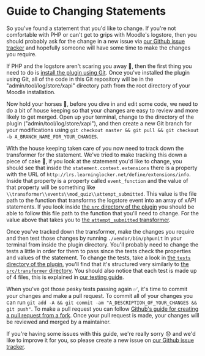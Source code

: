 # Guide to Changing Statements
So you've found a statement that you'd like to change. If you're not comfortable with PHP or can't get to grips with Moodle's logstore, then you should probably ask for the change in a new issue via [our Github issue tracker](https://github.com/xAPI-vle/moodle-logstore_xapi/issues) and hopefully someone will have some time to make the changes you require.

If PHP and the logstore aren't scaring you away 🤘, then the first thing you need to do is [install the plugin using Git](install-with-git.md). Once you've installed the plugin using Git, all of the code in this Git repository will be in the "admin/tool/log/store/xapi" directory path from the root directory of your Moodle installation.

Now hold your horses 🏇, before you dive in and edit some code, we need to do a bit of house keeping so that your changes are easy to review and more likely to get merged. Open up your terminal, change to the directory of the plugin ("admin/tool/log/store/xapi"), and then create a new Git branch for your modifications using `git checkout master && git pull && git checkout -b A_BRANCH_NAME_FOR_YOUR_CHANGES`.

With the house keeping taken care of you now need to track down the transformer for the statement. We've tried to make tracking this down a piece of cake 🍰, if you look at the statement you'd like to change, you should see that inside the `statement.context.extensions` there is a property with the URL of `http://lrs.learninglocker.net/define/extensions/info`. Inside that property is a property called `event_function` and the value of that property will be something like `\\transformer\\events\\mod_quiz\\attempt_submitted`. This value is the file path to the function that transforms the logstore event into an array of xAPI statements. If you look inside [the `src` directory of the plugin](../src) you should be able to follow this file path to the function that you'll need to change. For the value above that takes you to [the `attempt_submitted` transformer](../src/transformer/events/mod_quiz/attempt_submitted.php).

Once you've tracked down the transformer, make the changes you require and then test those changes by running `./vendor/bin/phpunit` in your terminal from inside the plugin directory. You'll probably need to change the tests a little in order for them to pass since the tests check the properties and values of the statement. To change the tests, take a look in [the `tests` directory of the plugin](../tests), you'll find that it's structured very similarly to [the `src/transformer` directory](../src/transformer). You should also notice that each test is made up of 4 files, this is explained in [our testing guide](testing.md).

When you've got those pesky tests passing again ✅, it's time to commit your changes and make a pull request. To commit all of your changes you can run `git add -A && git commit -am "A_DESCRIPTION_OF_YOUR_CHANGES && git push"`. To make a pull request you can follow [Github's guide for creating a pull request from a fork](https://help.github.com/articles/creating-a-pull-request-from-a-fork/). Once your pull request is made, your changes will be reviewed and merged by a maintainer.

If you're having some issues with this guide, we're really sorry 😞 and we'd like to improve it for you, so please create a new issue on [our Github issue tracker](https://github.com/xAPI-vle/moodle-logstore_xapi/issues).
